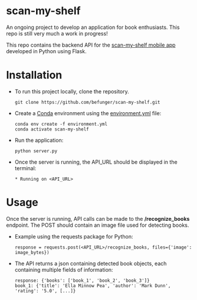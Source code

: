 # scan-my-shelf
An ongoing project to develop an application for book enthusiasts. This repo is still very much a work in progress!

This repo contains the backend API for the [scan-my-shelf mobile app](https://github.com/befunger/scan-my-shelf-mobile/) developed in Python using Flask.

# Installation
* To run this project locally, clone the repository.
    ```
    git clone https://github.com/befunger/scan-my-shelf.git
    ```
* Create a [Conda](https://docs.conda.io/en/latest/) environment using the [environment.yml](https://github.com/befunger/scan-my-shelf/blob/main/environment.yml) file:
    ```
    conda env create -f environment.yml
    conda activate scan-my-shelf
    ```

* Run the application:
    ```
    python server.py
    ```

* Once the server is running, the API_URL should be displayed in the terminal:
    ```
    * Running on <API_URL>
    ```

# Usage
Once the server is running, API calls can be made to the **/recognize_books** endpoint. The POST should contain an image file used for detecting books.

* Example using the requests package for Python:
    ```
    response = requests.post(<API_URL>/recognize_books, files={'image': image_bytes})
    ```

* The API returns a json containing detected book objects, each containing multiple fields of information:
    ```
    response: {'books': ['book_1', 'book_2', 'book_3']}
    book_1: {'title': 'Ella Minnow Pea', 'author': 'Mark Dunn', 'rating': '5.0', [...]}
    ```
